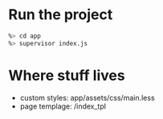# Run the project
```bash
%> cd app
%> supervisor index.js
```

# Where stuff lives
* custom styles: app/assets/css/main.less
* page templage: /index_tpl
